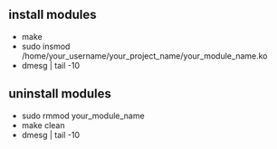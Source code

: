 ## install modules
- make
- sudo insmod /home/your_username/your_project_name/your_module_name.ko
- dmesg | tail -10

## uninstall modules

- sudo rmmod your_module_name
- make clean
- dmesg | tail -10